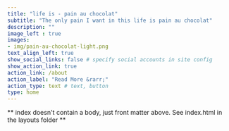 ```yaml
---
title: "life is - pain au chocolat"
subtitle: "The only pain I want in this life is pain au chocolat"
description: ""
image_left : true
images:
- img/pain-au-chocolat-light.png
text_align_left: true
show_social_links: false # specify social accounts in site config
show_action_link: true
action_link: /about
action_label: "Read More &rarr;"
action_type: text # text, button
type: home
---
```


** index doesn't contain a body, just front matter above.
See index.html in the layouts folder **
